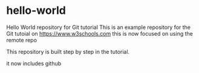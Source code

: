# hello-world
Hello World repository for Git tutorial
This is an example repository for the Git tutoial on https://www.w3schools.com
this is now focused on using the remote repo

This repository is built step by step in the tutorial.

it now includes github
